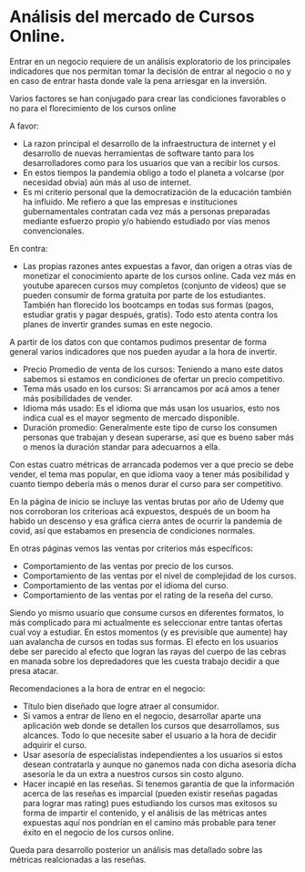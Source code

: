 # Análisis del mercado de Cursos Online.

Entrar en un negocio requiere de un análisis exploratorio de los principales indicadores que nos permitan
tomar la decisión de entrar al negocio o no y en caso de entrar hasta donde vale la pena arriesgar en la inversión.

Varios factores se han conjugado para crear las condiciones favorables o no para el florecimiento de los cursos online

A favor:
  - La razon principal el desarrollo de la infraestructura de internet y el desarrollo de nuevas herramientas de software
    tanto para los desarrolladores como para los usuarios que van a recibir los cursos.
  - En estos tiempos la pandemia obligo a todo el planeta a volcarse (por necesidad obvia) aún más al uso de internet.
  - Es mi criterio personal que la democratización de la educación también ha influido. Me refiero a que las
    empresas e instituciones gubernamentales contratan cada vez más a personas preparadas mediante esfuerzo propio 
    y/o habiendo estudiado por vías menos convencionales.

En contra:
  - Las propias razones antes expuestas a favor, dan origen a otras vías de monetizar el conocimiento aparte de los
    cursos online. Cada vez más en youtube aparecen cursos muy completos (conjunto de videos) que se pueden consumir
    de forma gratuita por parte de los estudiantes. También han florecido los bootcamps en todas sus formas (pagos,
    estudiar gratis y pagar después, gratis). Todo esto atenta contra los planes de invertir grandes sumas en este 
    negocio.


A partir de los datos con que contamos pudimos presentar de forma general varios indicadores que nos pueden ayudar
a la hora de invertir.

  - Precio Promedio de venta de los cursos: 
     Teniendo a mano este datos sabemos si estamos en condiciones de ofertar un precio competitivo.
  - Tema más usado en los cursos:
     Si arrancamos por acá amos a tener más posibilidades de vender.
  - Idioma más usado:
     Es el idioma que más usan los usuarios, esto nos indica cual es el mayor segmento de mercado disponible.
  - Duración promedio:
     Generalmente este tipo de curso los consumen personas que trabajan y desean superarse, así que es bueno saber
     más o menos la duración standar para adecuarnos a ella.         
      
Con estas cuatro métricas de arrancada podemos ver a que precio se debe vender, el tema mas popular, en que 
idioma vaoy a tener más posibilidad y cuanto tiempo debería más o menos durar el curso para ser competitivo.

En la página de inicio se incluye las ventas brutas por año de Udemy que nos corroboran los criterioas acá expuestos,
después de un boom ha habido un descenso y esa gráfica cierra antes de ocurrir la pandemia de covid, así que 
estabamos en presencia de condiciones normales.

En otras páginas vemos las ventas por criterios más específicos:
  - Comportamiento de las ventas por precio de los cursos.
  - Comportamiento de las ventas por el nivel de complejidad de los cursos.
  - Comportamiento de las ventas por el idioma del curso.
  - Comportamiento de las ventas por el rating de la reseña del curso.


Siendo yo mismo usuario que consume cursos en diferentes formatos, lo más complicado para mi actualmente es seleccionar
entre tantas ofertas cual voy a estudiar. En estos momentos (y es previsible que aumente) hay uan avalancha de 
cursos en todas sus formas. El efecto en los usuarios debe ser parecido al efecto que logran las rayas del cuerpo
de las cebras en manada sobre los depredadores que les cuesta trabajo decidir a que presa atacar.


Recomendaciones a la hora de entrar en el negocio:
  - Título bien diseñado que logre atraer al consumidor.
  - Si vamos a entrar de lleno en el negocio, desarrollar aparte una aplicación web donde se detallen
  los cursos que desarrollamos, sus alcances. Todo lo que necesite saber el usuario a la hora de decidir
  adquirir el curso.
  - Usar asesoría de especialistas independientes a los usuarios si estos desean contratarla y aunque
  no ganemos nada con dicha asesoría dicha asesoría le da un extra a nuestros cursos sin costo alguno.   
  - Hacer incapié en las reseñas. Si tenemos garantía de que la información acerca de las reseñas es imparcial
  (pueden existir reseñas pagadas para lograr mas rating) pues estudiando los cursos mas exitosos
  su forma de impartir el contenido, y el análisis de las métricas antes expuestas aquí nos pondrían en el 
  camino más probable para tener éxito en el negocio de los cursos online.

Queda para desarrollo posterior un análisis mas detallado sobre las métricas realcionadas a las reseñas.   
